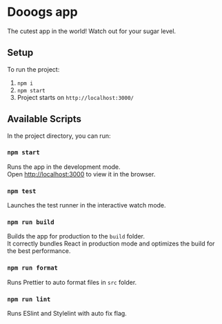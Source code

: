 # Dooogs app
The cutest app in the world! Watch out for your sugar level.

## Setup

To run the project: 
1. `npm i`
2. `npm start`
3. Project starts on `http://localhost:3000/`

## Available Scripts

In the project directory, you can run:

### `npm start`

Runs the app in the development mode.\
Open [http://localhost:3000](http://localhost:3000) to view it in the browser.

### `npm test`

Launches the test runner in the interactive watch mode.

### `npm run build`

Builds the app for production to the `build` folder.\
It correctly bundles React in production mode and optimizes the build for the best performance.

### `npm run format`

Runs Prettier to auto format files in `src` folder.

### `npm run lint`

Runs ESlint and Stylelint with auto fix flag.
